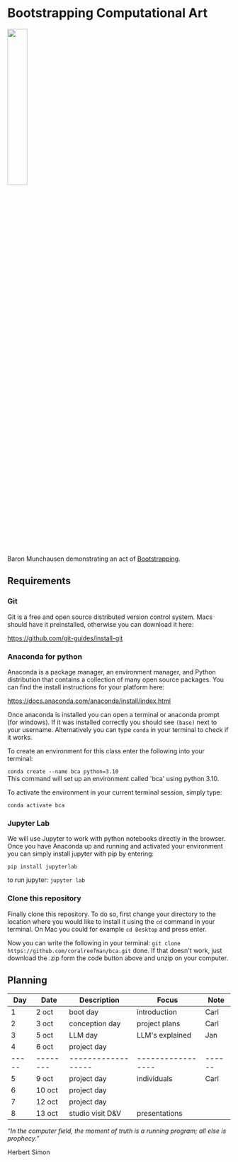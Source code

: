 # Bootstrapping Computational Art

<img src="https://external-content.duckduckgo.com/iu/?u=https%3A%2F%2Fimg.huffingtonpost.com%2Fasset%2F5b6b3e792000009f00379402.jpeg%3Fops%3Dscalefit_720_noupscale&f=1&nofb=1" width=30%>

Baron Munchausen demonstrating an act of [Bootstrapping](https://www.huffpost.com/entry/pull-yourself-up-by-your-bootstraps-nonsense_n_5b1ed024e4b0bbb7a0e037d4).

## Requirements

### Git

Git is a free and open source distributed version control system.
Macs should have it preinstalled, otherwise you can download it here:

https://github.com/git-guides/install-git

### Anaconda for python

Anaconda is a package manager, an environment manager, and Python distribution that contains a collection of many open source packages.
You can find the install instructions for your platform here:

https://docs.anaconda.com/anaconda/install/index.html

Once anaconda is installed you can open a terminal or anaconda prompt (for windows). If it was installed correctly you should see `(base)` next to your username. Alternatively you can type `conda` in your terminal to check if it works.

To create an environment for this class enter the following into your terminal:

`conda create --name bca python=3.10`  
This command will set up an environment called 'bca' using python 3.10.

To activate the environment in your current terminal session, simply type:

`conda activate bca`

### Jupyter Lab

We will use Jupyter to work with python notebooks directly in the browser.
Once you have Anaconda up and running and activated your environment you can simply install jupyter with pip by entering:

`pip install jupyterlab`

to run jupyter:
`jupyter lab`

### Clone this repository

Finally clone this repository. To do so, first change your directory to the location where you would like to install it using the `cd` command in your terminal. On Mac you could for example `cd Desktop` and press enter.

Now you can write the following in your terminal:
`git clone https://github.com/coralreefman/bca.git`
done.
If that doesn't work, just download the .zip form the code button above and unzip on your computer.

## Planning

| Day | Date   | Description      | Focus           | Note |
|-----|--------|------------------|-----------------|------|
|   1 | 2 oct  | boot day         | introduction    | Carl |
|   2 | 3 oct  | conception day   | project plans   | Carl |
|   3 | 5 oct  | LLM day          | LLM's explained | Jan  |
|   4 | 6 oct  | project day      |                 |      |
|-----|--------|------------------|-----------------|------|
|   5 | 9 oct  | project day      | individuals     | Carl |
|   6 | 10 oct | project day      |                 |      |
|   7 | 12 oct | project day      |                 |      |
|   8 | 13 oct | studio visit D&V | presentations   |      |

_“In the computer field, the moment of truth is a_
_running program; all else is prophecy.”_

Herbert Simon
